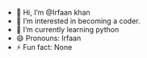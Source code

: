 - 👋 Hi, I’m @Irfaan khan
- 👀 I’m interested in becoming a coder.
- 🌱 I’m currently learning python
- 😄 Pronouns: Irfaan
- ⚡ Fun fact: None

<!---
jack060891/jack060891 is a ✨ special ✨ repository because its `README.md` (this file) appears on your GitHub profile.
You can click the Preview link to take a look at your changes.
--->
